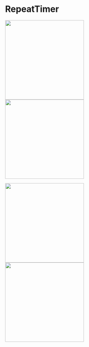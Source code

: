# RepeatTimer

<img src="https://user-images.githubusercontent.com/273092/54488656-e3eb3a80-48e7-11e9-8c7c-42844a0aba7a.png" width="256"> <img src="https://user-images.githubusercontent.com/273092/54488689-46443b00-48e8-11e9-837b-dff08d397ccd.png" width="256">

<img src="https://user-images.githubusercontent.com/273092/54488882-2ca3f300-48ea-11e9-828e-6d082b442310.png" width="256"> <img src="https://user-images.githubusercontent.com/273092/54489020-632e3d80-48eb-11e9-8834-93da3191b751.png" width="256">


